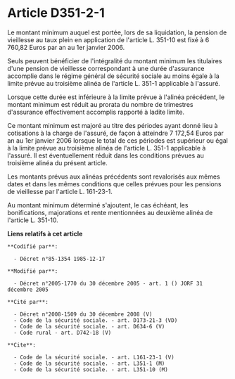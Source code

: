 # Article D351-2-1

Le montant minimum auquel est portée, lors de sa liquidation, la pension de vieillesse au taux plein en application de
l'article L. 351-10 est fixé à 6 760,82 Euros par an au 1er janvier 2006.

Seuls peuvent bénéficier de l'intégralité du montant minimum les titulaires d'une pension de vieillesse correspondant à une
durée d'assurance accomplie dans le régime général de sécurité sociale au moins égale à la limite prévue au troisième alinéa
de l'article L. 351-1 applicable à l'assuré.

Lorsque cette durée est inférieure à la limite prévue à l'alinéa précédent, le montant minimum est réduit au prorata du
nombre de trimestres d'assurance effectivement accomplis rapporté à ladite limite.

Ce montant minimum est majoré au titre des périodes ayant donné lieu à cotisations à la charge de l'assuré, de façon à
atteindre 7 172,54 Euros par an au 1er janvier 2006 lorsque le total de ces périodes est supérieur ou égal à la limite prévue
au troisième alinéa de l'article L. 351-1 applicable à l'assuré. Il est éventuellement réduit dans les conditions prévues au
troisième alinéa du présent article.

Les montants prévus aux alinéas précédents sont revalorisés aux mêmes dates et dans les mêmes conditions que celles prévues
pour les pensions de vieillesse par l'article L. 161-23-1.

Au montant minimum déterminé s'ajoutent, le cas échéant, les bonifications, majorations et rente mentionnées au deuxième
alinéa de l'article L. 351-10.

**Liens relatifs à cet article**

	**Codifié par**:

	  - Décret n°85-1354 1985-12-17

	**Modifié par**:

	  - Décret n°2005-1770 du 30 décembre 2005 - art. 1 () JORF 31 décembre 2005

	**Cité par**:

	  - Décret n°2008-1509 du 30 décembre 2008 (V)
	  - Code de la sécurité sociale. - art. D173-21-3 (VD)
	  - Code de la sécurité sociale. - art. D634-6 (V)
	  - Code rural - art. D742-18 (V)

	**Cite**:

	  - Code de la sécurité sociale. - art. L161-23-1 (V)
	  - Code de la sécurité sociale. - art. L351-1 (M)
	  - Code de la sécurité sociale. - art. L351-10 (M)
